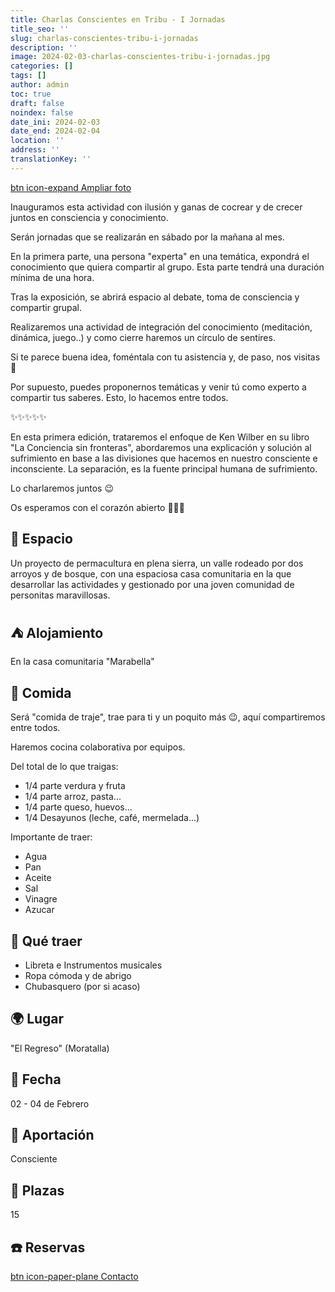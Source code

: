 ```yaml
---
title: Charlas Conscientes en Tribu - I Jornadas
title_seo: ''
slug: charlas-conscientes-tribu-i-jornadas
description: ''
image: 2024-02-03-charlas-conscientes-tribu-i-jornadas.jpg
categories: []
tags: []
author: admin
toc: true
draft: false
noindex: false
date_ini: 2024-02-03
date_end: 2024-02-04
location: ''
address: ''
translationKey: ''
---
```


[btn icon-expand Ampliar foto](2024-02-03-charlas-conscientes-tribu-i-jornadas.jpg)

Inauguramos esta actividad con ilusión y ganas de cocrear y de crecer juntos en consciencia y conocimiento.

Serán jornadas que se realizarán en sábado por la mañana al mes.

En la primera parte, una persona "experta" en una temática, expondrá el conocimiento que quiera compartir al grupo. Esta parte tendrá una duración mínima de una hora.

Tras la exposición, se abrirá espacio al debate, toma de consciencia y compartir grupal.

Realizaremos una actividad de integración del conocimiento (meditación, dinámica, juego..) y como cierre haremos un círculo de sentires.

Si te parece buena idea, foméntala con tu asistencia y, de paso, nos visitas 🤗

Por supuesto, puedes proponernos temáticas y venir tú como experto a compartir tus saberes. Esto, lo hacemos entre todos.

✨✨✨✨✨

En esta primera edición, trataremos el enfoque de Ken Wilber en su libro "La Conciencia sin fronteras", abordaremos una explicación y solución al sufrimiento en base a las divisiones que hacemos en nuestro consciente e inconsciente. La separación, es la fuente principal humana de sufrimiento.

Lo charlaremos juntos 😉

Os esperamos con el corazón abierto 🩷🩷🩷

## 🌲 Espacio

Un proyecto de permacultura en plena sierra, un valle rodeado por dos arroyos y de bosque, con una espaciosa casa comunitaria en la que desarrollar las actividades y gestionado por una joven comunidad de personitas maravillosas.

## ⛺ Alojamiento

En la casa comunitaria "Marabella"

## 🌮 Comida

Será "comida de traje", trae para ti y un poquito más 😉, aquí compartiremos entre todos.

Haremos cocina colaborativa por equipos.

Del total de lo que traigas:
- 1/4 parte verdura y fruta
- 1/4 parte arroz, pasta...
- 1/4 parte queso, huevos...
- 1/4 Desayunos (leche, café, mermelada...)

Importante de traer:
- Agua
- Pan
- Aceite
- Sal
- Vinagre
- Azucar

## 🎻 Qué traer

- Libreta e Instrumentos musicales
- Ropa cómoda y de abrigo
- Chubasquero (por si acaso)

## 🌍 Lugar

"El Regreso" (Moratalla)

## 📅 Fecha

02 - 04 de Febrero

## 💱 Aportación

Consciente

## 👫 Plazas

15

## ☎️ Reservas

[btn icon-paper-plane Contacto](/#contacto)
